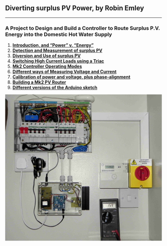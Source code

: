 ## Diverting surplus PV Power, by Robin Emley

***

### A Project to Design and Build a Controller to Route Surplus P.V. Energy into the Domestic Hot Water Supply

1. **[Introduction, and “Power” v. “Energy”](intro)**<br/>
2. **[Detection and Measurement of surplus PV](pvmeasurement)**<br/>
3. **[Diversion and Use of surplus PV](diversion)**<br/>
4. **[Switching High Current Loads using a Triac](switchdev)**<br/>
5. **[Mk2 Controller Operating Modes](modes)**<br/>
6. **[Different ways of Measuring Voltage and Current](vimeasurement)**<br/>
7. **[Calibration of power and voltage, plus phase-alignment](calibration)**<br/>
8. **[Building a Mk2 PV Router](build)**<br/>
9. **[Different versions of the Arduino sketch](versions)**<br/>

![DSCN1613.JPG](files/DSCN1613.jpg)
